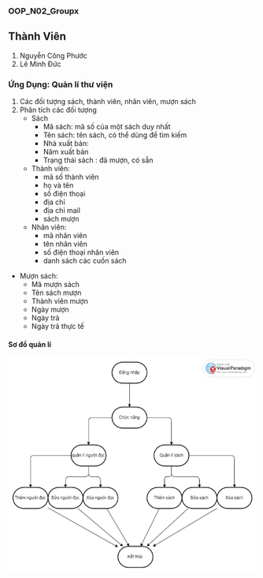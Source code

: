 ### OOP_N02_Groupx
## Thành Viên
1. Nguyễn Công Phước
2. Lê Minh Đức

### Ứng Dụng: Quản lí thư viện
1. Các đối tượng
   sách, thành viên, nhân viên, mượn sách
2. Phân tích các đối tượng
    - Sách
      + Mã sách: mã số của một sách duy nhất
      + Tên sách: tên sách, có thể dùng để tìm kiếm
      + Nhà xuất bản:
      + Năm xuất bản
      + Trạng thái sách : đã mượn, có sẵn
    - Thành viên:
      + mã số thành viên
      + họ và tên
      + số điện thoại
      + địa chỉ
      + địa chỉ mail
      + sách mượn
   - Nhân viên:
     + mã nhân viên
     + tên nhân viên
     + số điện thoại nhân viên
     + danh sách các cuốn sách
  - Mượn sách:
    + Mã mượn sách
    + Tên sách mượn
    + Thành viên mượn
    + Ngày mượn
    + Ngày trả
    + Ngày trả thực tế
  #### Sơ đồ quản lí
  ![Sơ đồ quản lí](diagram/images/sdql.png)
   

